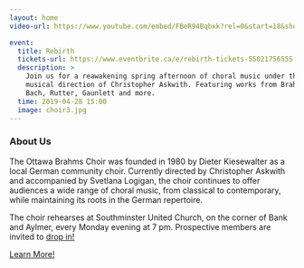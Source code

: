 ```yaml
---
layout: home
video-url: https://www.youtube.com/embed/FBeR94Bqbxk?rel=0&start=18&showinfo=0

event:
  title: Rebirth
  tickets-url: https://www.eventbrite.ca/e/rebirth-tickets-55021756555
  description: >
    Join us for a reawakening spring afternoon of choral music under the
    musical direction of Christopher Askwith. Featuring works from Brahms,
    Bach, Rutter, Gaunlett and more.
  time: 2019-04-28 15:00
  image: choir3.jpg
---
```


### About Us

The Ottawa Brahms Choir was founded in 1980 by Dieter Kiesewalter as a local
German community choir. Currently directed by Christopher Askwith and
accompanied by Svetlana Logigan, the choir continues to offer audiences a wide
range of choral music, from classical to contemporary, while maintaining its
roots in the German repertoire.

The choir rehearses at Southminster United Church, on the corner of Bank and
Aylmer, every Monday evening at 7 pm. Prospective members are invited to [drop
in!](/join-us.html)

[Learn More!](/about.html)

